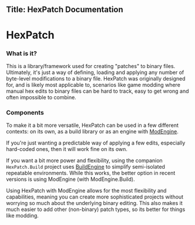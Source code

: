 ﻿Title: HexPatch Documentation
---

# HexPatch

### What is it?

This is a library/framework used for creating "patches" to binary files. Ultimately, it's just a way of defining, loading and applying any number of byte-level modifications to a binary file. HexPatch was originally designed for, and is likely most applicable to, scenarios like game modding where manual hex edits to binary files can be hard to track, easy to get wrong and often impossible to combine.

### Components

To make it a bit more versatile, HexPatch can be used in a few different contexts: on its own, as a build library or as an engine with [ModEngine](https://github.com/agc93/ModEngine).

If you're just wanting a predictable way of applying a few edits, especially hard-coded ones, then it will work fine on its own. 

If you want a bit more power and flexibility, using the companion `HexPatch.Build` project uses [BuildEngine](https://github.com/DevelopEngine/BuildEngine) to simplify semi-isolated repeatable environments. While this works, the better option in recent versions is using ModEngine (with ModEngine.Build).

Using HexPatch with ModEngine allows for the most flexibility and capabilities, meaning you can create more sophisticated projects without worrying so much about the underlying binary editing. This also makes it much easier to add other (non-binary) patch types, so its better for things like modding.

